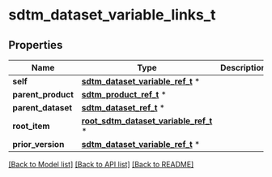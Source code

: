 # sdtm_dataset_variable_links_t

## Properties
Name | Type | Description | Notes
------------ | ------------- | ------------- | -------------
**self** | [**sdtm_dataset_variable_ref_t**](sdtm_dataset_variable_ref.md) \* |  | [optional] 
**parent_product** | [**sdtm_product_ref_t**](sdtm_product_ref.md) \* |  | [optional] 
**parent_dataset** | [**sdtm_dataset_ref_t**](sdtm_dataset_ref.md) \* |  | [optional] 
**root_item** | [**root_sdtm_dataset_variable_ref_t**](root_sdtm_dataset_variable_ref.md) \* |  | [optional] 
**prior_version** | [**sdtm_dataset_variable_ref_t**](sdtm_dataset_variable_ref.md) \* |  | [optional] 

[[Back to Model list]](../README.md#documentation-for-models) [[Back to API list]](../README.md#documentation-for-api-endpoints) [[Back to README]](../README.md)


